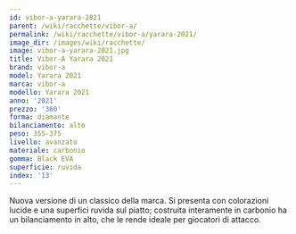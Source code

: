 ```yaml
---
id: vibor-a-yarara-2021
parent: /wiki/racchette/vibor-a/
permalink: /wiki/racchette/vibor-a/yarara-2021/
image_dir: /images/wiki/racchette/
image: vibor-a-yarara-2021.jpg
title: Vibor-A Yarara 2021
brand: vibor-a
model: Yarara 2021
marca: vibor-a
modello: Yarara 2021
anno: '2021'
prezzo: '360'
forma: diamante
bilanciamento: alto
peso: 355-375
livello: avanzato
materiale: carbonio
gomma: Black EVA
superficie: ruvida
index: '13'
---
```

Nuova versione di un classico della marca. Si presenta con colorazioni lucide e una superfici ruvida sul piatto; costruita interamente in carbonio ha un bilanciamento in alto, che le rende ideale per giocatori di attacco.